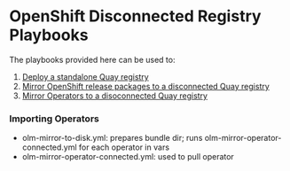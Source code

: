 # OpenShift Disconnected Registry Playbooks

The playbooks provided here can be used to:
1. [Deploy a standalone Quay registry](README_quay.md)
2. [Mirror OpenShift release packages to a disconnected Quay registry](README_ocp_release.md)
3. [Mirror Operators to a disoconnected Quay registry](README_ocp_operators.md)

### Importing Operators

- olm-mirror-to-disk.yml: prepares bundle dir; runs olm-mirror-operator-connected.yml for each operator in vars
- olm-mirror-operator-connected.yml: used to pull operator
